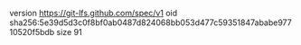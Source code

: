 version https://git-lfs.github.com/spec/v1
oid sha256:5e39d5d3c0f8bf0ab0487d824068bb053d477c59351847ababe97710520f5bdb
size 91
